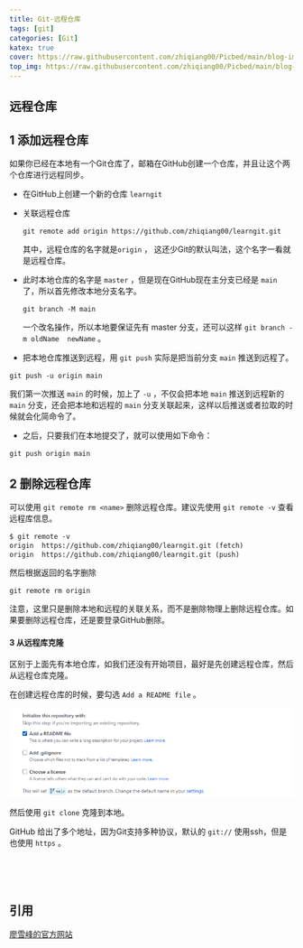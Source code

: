 ```yaml
---
title: Git-远程仓库
tags: [git]
categories: [Git]
katex: true
cover: https://raw.githubusercontent.com/zhiqiang00/Picbed/main/blog-images/2022/03/31/75c3fd05a3a3a095f6aa8a79d0720676-image-20220331174845354-4f3399.png
top_img: https://raw.githubusercontent.com/zhiqiang00/Picbed/main/blog-images/2022/03/20/9d2244833e878e2169062087c9ab0874-wallhaven-g72p87-af7e51.jpg
---
```


## 远程仓库

## 1 添加远程仓库

如果你已经在本地有一个Git仓库了，邮箱在GitHub创建一个仓库，并且让这个两个仓库进行远程同步。

- 在GitHub上创建一个新的仓库 `learngit`

- 关联远程仓库

  ```
  git remote add origin https://github.com/zhiqiang00/learngit.git
  ```

  其中，远程仓库的名字就是`origin` ， 这还少Git的默认叫法，这个名字一看就是远程仓库。

- 此时本地仓库的名字是 `master` ，但是现在GitHub现在主分支已经是 `main` 了，所以首先修改本地分支名字。

  ```
  git branch -M main
  ```

  一个改名操作，所以本地要保证先有 master 分支，还可以这样 `git branch -m oldName  newName` 。

- 把本地仓库推送到远程，用 `git push` 实际是把当前分支 `main` 推送到远程了。

```
git push -u origin main
```

我们第一次推送 `main` 的时候，加上了 `-u` ，不仅会把本地 `main` 推送到远程新的 `main` 分支，还会把本地和远程的 `main` 分支关联起来，这样以后推送或者拉取的时候就会化简命令了。

- 之后，只要我们在本地提交了，就可以使用如下命令：

```
git push origin main
```

## 2 删除远程仓库

可以使用 `git remote rm <name>` 删除远程仓库。建议先使用 `git remote -v` 查看远程库信息。

```
$ git remote -v
origin  https://github.com/zhiqiang00/learngit.git (fetch)
origin  https://github.com/zhiqiang00/learngit.git (push)
```

然后根据返回的名字删除

```
git remote rm origin
```

注意，这里只是删除本地和远程的关联关系，而不是删除物理上删除远程仓库。如果要删除远程仓库，还是要登录GitHub删除。

#### 3 从远程库克隆

区别于上面先有本地仓库，如我们还没有开始项目，最好是先创建远程仓库，然后从远程仓库克隆。

在创建远程仓库的时候，要勾选 `Add a README file` 。

![image-20220408161246490](https://raw.githubusercontent.com/zhiqiang00/Picbed/main/blog-images/2022/04/08/5acd1378aa53681d314f5eb16c6a399b-image-20220408161246490-cfc5f0.png)

然后使用 `git clone` 克隆到本地。

GitHub 给出了多个地址，因为Git支持多种协议，默认的 `git://` 使用ssh，但是也使用 `https` 。



<br/><br/><br/>

## 引用

[廖雪峰的官方网站](https://www.liaoxuefeng.com/wiki/896043488029600/896202780297248)